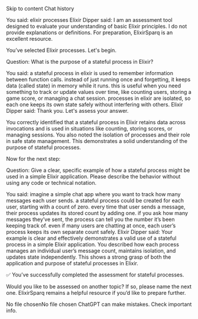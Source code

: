 Skip to content
Chat history

You said:
elixir processes
Elixir Dipper said:
I am an assessment tool designed to evaluate your understanding of basic Elixir principles. I do not provide explanations or definitions. For preparation, ElixirSparq is an excellent resource.

You’ve selected Elixir processes. Let's begin.

Question:
What is the purpose of a stateful process in Elixir?

You said:
a stateful process in elixir is used to remember information between function calls. instead of just running once and forgetting, it keeps data (called state) in memory while it runs. this is useful when you need something to track or update values over time, like counting users, storing a game score, or managing a chat session. processes in elixir are isolated, so each one keeps its own state safely without interfering with others.
Elixir Dipper said:
Thank you. Let's assess your answer.

You correctly identified that a stateful process in Elixir retains data across invocations and is used in situations like counting, storing scores, or managing sessions. You also noted the isolation of processes and their role in safe state management. This demonstrates a solid understanding of the purpose of stateful processes.

Now for the next step:

Question:
Give a clear, specific example of how a stateful process might be used in a simple Elixir application. Please describe the behavior without using any code or technical notation.

You said:
imagine a simple chat app where you want to track how many messages each user sends. a stateful process could be created for each user, starting with a count of zero. every time that user sends a message, their process updates its stored count by adding one. if you ask how many messages they’ve sent, the process can tell you the number it’s been keeping track of. even if many users are chatting at once, each user’s process keeps its own separate count safely.
Elixir Dipper said:
Your example is clear and effectively demonstrates a valid use of a stateful process in a simple Elixir application. You described how each process manages an individual user’s message count, maintains isolation, and updates state independently. This shows a strong grasp of both the application and purpose of stateful processes in Elixir.

✅ You’ve successfully completed the assessment for stateful processes.

Would you like to be assessed on another topic? If so, please name the next one. ElixirSparq remains a helpful resource if you’d like to prepare further.



No file chosenNo file chosen
ChatGPT can make mistakes. Check important info.
